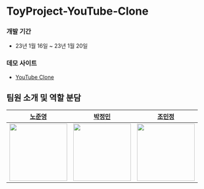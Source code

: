 # ToyProject-YouTube-Clone

### 개발 기간
- 23년 1월 16일 ~ 23년 1월 20일

### 데모 사이트
- [YouTube Clone](https://toy-youtube-clone-t3.netlify.app)

## 팀원 소개 및 역할 분담
|**[노준영](https://github.com/ghgt1)**|**[박정민](https://github.com/plou102)**|**[조민정](https://github.com/quokka-eating-carrots)**|
|:---:|:---:|:---:|
|<img src='https://avatars.githubusercontent.com/u/35508595?v=4' width='150'>|<img src='https://avatars.githubusercontent.com/u/107393773?v=4' width='150'>|<img src='https://avatars.githubusercontent.com/u/113992260?v=4' width='150'>|
